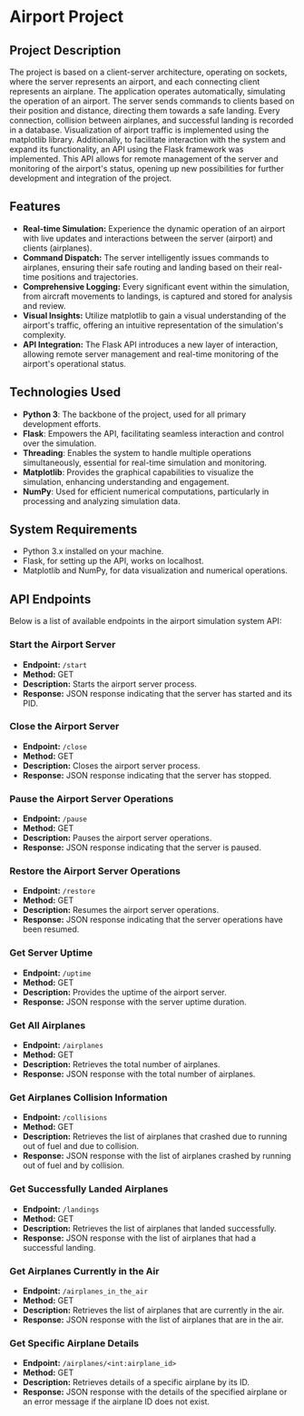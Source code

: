 # Airport Project

## Project Description
The project is based on a client-server architecture, operating on sockets, where the server represents an airport, and each connecting client represents an airplane. The application operates automatically, simulating the operation of an airport. The server sends commands to clients based on their position and distance, directing them towards a safe landing. Every connection, collision between airplanes, and successful landing is recorded in a database. Visualization of airport traffic is implemented using the matplotlib library. Additionally, to facilitate interaction with the system and expand its functionality, an API using the Flask framework was implemented. This API allows for remote management of the server and monitoring of the airport's status, opening up new possibilities for further development and integration of the project.

## Features
- **Real-time Simulation:** Experience the dynamic operation of an airport with live updates and interactions between the server (airport) and clients (airplanes).
- **Command Dispatch:** The server intelligently issues commands to airplanes, ensuring their safe routing and landing based on their real-time positions and trajectories.
- **Comprehensive Logging:** Every significant event within the simulation, from aircraft movements to landings, is captured and stored for analysis and review.
- **Visual Insights:** Utilize matplotlib to gain a visual understanding of the airport's traffic, offering an intuitive representation of the simulation's complexity.
- **API Integration:** The Flask API introduces a new layer of interaction, allowing remote server management and real-time monitoring of the airport's operational status.

## Technologies Used
- **Python 3**: The backbone of the project, used for all primary development efforts.
- **Flask**: Empowers the API, facilitating seamless interaction and control over the simulation.
- **Threading**: Enables the system to handle multiple operations simultaneously, essential for real-time simulation and monitoring.
- **Matplotlib**: Provides the graphical capabilities to visualize the simulation, enhancing understanding and engagement.
- **NumPy**: Used for efficient numerical computations, particularly in processing and analyzing simulation data.

## System Requirements
- Python 3.x installed on your machine.
- Flask, for setting up the API, works on localhost.
- Matplotlib and NumPy, for data visualization and numerical operations.


## API Endpoints
Below is a list of available endpoints in the airport simulation system API:

### Start the Airport Server

- **Endpoint:** `/start`
- **Method:** GET
- **Description:** Starts the airport server process.
- **Response:** JSON response indicating that the server has started and its PID.

### Close the Airport Server

- **Endpoint:** `/close`
- **Method:** GET
- **Description:** Closes the airport server process.
- **Response:** JSON response indicating that the server has stopped.

### Pause the Airport Server Operations

- **Endpoint:** `/pause`
- **Method:** GET
- **Description:** Pauses the airport server operations.
- **Response:** JSON response indicating that the server is paused.

### Restore the Airport Server Operations

- **Endpoint:** `/restore`
- **Method:** GET
- **Description:** Resumes the airport server operations.
- **Response:** JSON response indicating that the server operations have been resumed.

### Get Server Uptime

- **Endpoint:** `/uptime`
- **Method:** GET
- **Description:** Provides the uptime of the airport server.
- **Response:** JSON response with the server uptime duration.

### Get All Airplanes

- **Endpoint:** `/airplanes`
- **Method:** GET
- **Description:** Retrieves the total number of airplanes.
- **Response:** JSON response with the total number of airplanes.

### Get Airplanes Collision Information

- **Endpoint:** `/collisions`
- **Method:** GET
- **Description:** Retrieves the list of airplanes that crashed due to running out of fuel and due to collision.
- **Response:** JSON response with the list of airplanes crashed by running out of fuel and by collision.

### Get Successfully Landed Airplanes

- **Endpoint:** `/landings`
- **Method:** GET
- **Description:** Retrieves the list of airplanes that landed successfully.
- **Response:** JSON response with the list of airplanes that had a successful landing.

### Get Airplanes Currently in the Air

- **Endpoint:** `/airplanes_in_the_air`
- **Method:** GET
- **Description:** Retrieves the list of airplanes that are currently in the air.
- **Response:** JSON response with the list of airplanes that are in the air.

### Get Specific Airplane Details

- **Endpoint:** `/airplanes/<int:airplane_id>`
- **Method:** GET
- **Description:** Retrieves details of a specific airplane by its ID.
- **Response:** JSON response with the details of the specified airplane or an error message if the airplane ID does not exist.